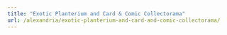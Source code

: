 ```yaml
---
title: "Exotic Planterium and Card & Comic Collectorama"
url: /alexandria/exotic-planterium-and-card-and-comic-collectorama/
---
```

